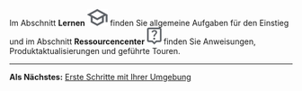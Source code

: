 Im Abschnitt **Lernen** ![""](Images/fgd1722886790106.svg) finden Sie allgemeine Aufgaben für den Einstieg und im Abschnitt **Ressourcencenter** ![""](Images/avu1722886867596.svg) finden Sie Anweisungen, Produktaktualisierungen und geführte Touren.

------------------------------------------------------------------------

**Als Nächstes:** [Erste Schritte mit Ihrer Umgebung](tta1687442978234.md)
